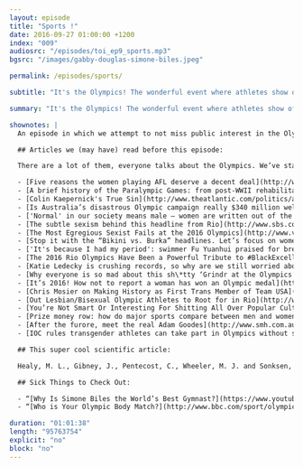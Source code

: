 ```yaml
---
layout: episode
title: "Sports !"
date: 2016-09-27 01:00:00 +1200
index: "009"
audiosrc: "/episodes/toi_ep9_sports.mp3"
bgsrc: "/images/gabby-douglas-simone-biles.jpeg"

permalink: /episodes/sports/

subtitle: "It's the Olympics! The wonderful event where athletes show off their incredible achievements and sports journalists show off their sexism. Does it make sense to gender-segregate sports in 2016? Just how bad is the wage gap in sports? Also: the Paralympics. They are badass and don't get nearly enough attention."

summary: "It's the Olympics! The wonderful event where athletes show off their incredible achievements and sports journalists show off their sexism. Does it make sense to gender-segregate sports in 2016? Just how bad is the wage gap in sports? Also: the Paralympics. They are badass and don't get nearly enough attention."

shownotes: |
  An episode in which we attempt to not miss public interest in the Olympics and dramatically fail, Serena uses her physics degree to use a calculator, and Sophia attempts to pronounce a lot of names. Also, at the end there, we get mad and sad about racism, and excited for the Paralympics, which were now like a month ago. Great job all around.

  ## Articles we (may have) read before this episode:

  There are a lot of them, everyone talks about the Olympics. We’ve starred a few of our faves. Also, read everything Rebecca Shaw writes, because she’s hilarious and amazing.

  - [Five reasons the women playing AFL deserve a decent deal](http://www.smh.com.au/comment/five-reasons-the-women-playing-afl-deserve-a-decent-deal-20160909-grchx3.html) - Prue Gilbert (9/9/2016), Sydney Morning Herald
  - [A brief history of the Paralympic Games: from post-WWII rehabilitation to mega sport event](https://theconversation.com/a-brief-history-of-the-paralympic-games-from-post-wwii-rehabilitation-to-mega-sport-event-64809) - Simon Darcy and David Legg (7/9/2016), The Conversation
  - [Colin Kaepernick's True Sin](http://www.theatlantic.com/politics/archive/2016/08/kaepernicks-true-sin/498122/) - Adam Serwer (30/8/2016), The Atlantic
  - [Is Australia’s disastrous Olympic campaign really $340 million well spent?](http://www.news.com.au/sport/olympics/is-australias-disastrous-olympic-campaign-really-340-million-well-spent/news-story/b6d9d7211136bbc8309939e42ec6e471) - Emma Reynolds (22/8/2016), News.com.au
  - ['Normal' in our society means male – women are written out of the story](https://www.theguardian.com/lifeandstyle/womens-blog/2016/aug/17/normal-society-means-male-andy-murray-venus-serena-williams?CMP=Share_iOSApp_Other) - Lauren Bates (17/8/2016), The Guardian
  - [The subtle sexism behind this headline from Rio](http://www.sbs.com.au/comedy/article/2016/08/16/subtle-sexism-behind-headline-rio?cid=trending) - Rebecca Shaw (16/8/2016), SBS Comedy**
  - [The Most Egregious Sexist Fails at the 2016 Olympics](http://www.vogue.com/13466818/sexist-moments-olympics-coverage/) - Patricia Garcia (16/8/2016), Vogue
  - [Stop it with the “Bikini vs. Burka” headlines. Let’s focus on women’s athleticism.](http://www.vox.com/2016/8/16/12497824/burka-bikini-olympics-muslim-women-athletes) - Shireen Ahmed (16/8/2016), Vox
  - ['It's because I had my period': swimmer Fu Yuanhui praised for breaking taboo](https://www.theguardian.com/sport/2016/aug/16/chinese-swimmer-fu-yuanhui-praised-for-breaking-periods-taboo) - Tom Phillips (16/8/2016), The Guardian
  - [The 2016 Rio Olympics Have Been a Powerful Tribute to #BlackExcellence ](https://mic.com/articles/151588/the-2016-rio-olympics-have-been-a-powerful-tribute-to-black-excellence#.koJVcR413)- Zak Cheney Rice (15/8/2016) mic.com
  - [Katie Ledecky is crushing records, so why are we still worried about Caster Semenya?](http://www.espn.com/espnw/voices/article/17275159/katie-ledecky-crushing-records-why-worried-caster-semenya) - Kate Fagan (13/8/2016), ESPN **
  - [Why everyone is so mad about this sh\*tty ‘Grindr at the Olympics’ article](http://www.sbs.com.au/comedy/article/2016/08/12/why-everyone-so-mad-about-shtty-grindr-olympics-article) - Rebecca Shaw (12/8/2016), SBS Comedy
  - [It’s 2016! How not to report a woman has won an Olympic medal](http://www.sbs.com.au/comedy/article/2016/08/08/its-2016-how-not-report-woman-has-won-olympic-medal) - Rebecca Shaw (8/8/2016), SBS Comedy**
  - [Chris Mosier on Making History as First Trans Member of Team USA](http://www.rollingstone.com/sports/features/chris-mosier-first-trans-team-usa-member-w432272) - Lauren Steele (2/8/2016), Rolling Stone
  - [Out Lesbian/Bisexual Olympic Athletes to Root for in Rio](http://www.afterellen.com/people/497403-31-lesbianbisexual-olympic-athletes-root-rio) - Trish Bendix (2/8/2016), After Ellen**
  - [You’re Not Smart Or Interesting For Shitting All Over Popular Culture](http://junkee.com/youre-not-smart-interesting-shitting-popular-culture/81404) - Patrick Lenton (30/6/2016), Junkee.com** mentioned this in the actual episode!
  - [Prize money row: how do major sports compare between men and women? ](https://www.theguardian.com/sport/2016/mar/21/prize-money-row-major-sports-compare-men-and-women)- Guardian Sport (21/3/2016)**
  - [After the furore, meet the real Adam Goodes](http://www.smh.com.au/good-weekend/after-the-furore-meet-the-real-adam-goodes-20160111-gm39aa.html) - Nikki Barrowclough (23/1/2016), Sydney Morning Herald
  - [IOC rules transgender athletes can take part in Olympics without surgery](https://www.theguardian.com/sport/2016/jan/25/ioc-rules-transgender-athletes-can-take-part-in-olympics-without-surgery) - AP (25/1/2016), The Guardian

  ## This super cool scientific article:

  Healy, M. L., Gibney, J., Pentecost, C., Wheeler, M. J. and Sonksen, P. H. (2014), [Endocrine profiles in 693 elite athletes in the postcompetition setting.](http://onlinelibrary.wiley.com/doi/10.1111/cen.12445/abstract) Clin Endocrinol, 81: 294–305. doi:10.1111/cen.12445

  ## Sick Things to Check Out:

  - “[Why Is Simone Biles the World’s Best Gymnast?](https://www.youtube.com/watch?v=yqds04bRxQM) - Rio Olympics: The Fine Line - The New York Times”
  - “[Who is Your Olympic Body Match?](http://www.bbc.com/sport/olympics/36984887)” - BBC

duration: "01:01:38"
length: "95763754"
explicit: "no"
block: "no" 
---
```

